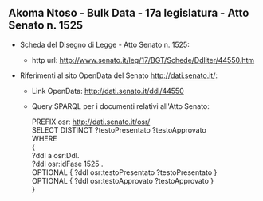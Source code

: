 ## Akoma Ntoso - Bulk Data - 17a legislatura - Atto Senato n. 1525 ##

* Scheda del Disegno di Legge - Atto Senato n. 1525:
	* http url: http://www.senato.it/leg/17/BGT/Schede/Ddliter/44550.htm

* Riferimenti al sito OpenData del Senato http://dati.senato.it/:
	* Link OpenData: http://dati.senato.it/ddl/44550
	* Query SPARQL per i documenti relativi all'Atto Senato:

        PREFIX osr: <http://dati.senato.it/osr/>  
		SELECT DISTINCT ?testoPresentato ?testoApprovato  
		WHERE  
		{  
		    ?ddl a osr:Ddl.  
		    ?ddl osr:idFase 1525 .  
		    OPTIONAL { ?ddl osr:testoPresentato ?testoPresentato }  
		    OPTIONAL { ?ddl osr:testoApprovato ?testoApprovato }  
		}
		